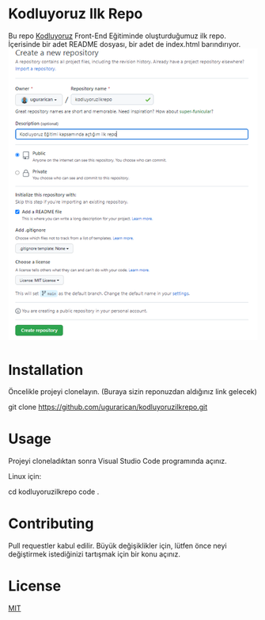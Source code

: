# Kodluyoruz Ilk Repo
Bu repo [Kodluyoruz](https://www.kodluyoruz.org) Front-End Eğitiminde oluşturduğumuz ilk repo. İçerisinde bir adet README dosyası, bir adet de index.html barındırıyor.
![Resim](https://github.com/ugurarican/kodluyoruzilkrepo/blob/main/Ekran%20Al%C4%B1nt%C4%B1s%C4%B1.PNG)
# Installation
Öncelikle projeyi clonelayın. (Buraya sizin reponuzdan aldığınız link gelecek)

git clone https://github.com/ugurarican/kodluyoruzilkrepo.git
# Usage
Projeyi cloneladıktan sonra Visual Studio Code programında açınız.

Linux için:

cd kodluyoruzilkrepo
code .

# Contributing
Pull requestler kabul edilir. Büyük değişiklikler için, lütfen önce neyi değiştirmek istediğinizi tartışmak için bir konu açınız.
# License
[MIT](https://choosealicense.com/licenses/mit/)